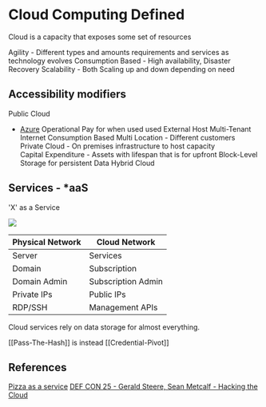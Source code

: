 
# Cloud Computing Defined 


Cloud is a capacity that exposes some set of resources 



Agility - Different types and amounts requirements and services as technology evolves
Consumption Based - High availability, Disaster Recovery 
Scalability - Both Scaling up and down depending on need


## Accessibility modifiers

Public Cloud
- [Azure]([[Azure-Defined]]) 
	Operational Pay for when used used
	External Host
	Multi-Tenant
	Internet
	Consumption Based
	Multi Location - Different customers
Private Cloud - On premises infrastructure to host capacity  
	Capital Expenditure - Assets with lifespan that is for upfront
	Block-Level Storage for persistent Data
Hybrid Cloud

## Services - \*aaS

'X' as a Service

![](pizzaasaservice.png)

Physical Network | Cloud Network
--- | ---
Server | Services
Domain | Subscription
Domain Admin | Subscription Admin
Private IPs | Public IPs
RDP/SSH | Management APIs

Cloud services rely on data storage for almost everything.

[[Pass-The-Hash]] is instead  [[Credential-Pivot]]


## References

[Pizza as a service](https://www.linkedin.com/pulse/20140730172610-9679881-pizza-as-a-service/)
[DEF CON 25 - Gerald Steere, Sean Metcalf - Hacking the Cloud](https://www.youtube.com/watch?v=LufXEPTlPak)